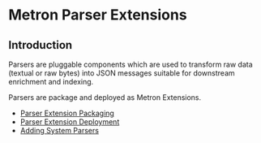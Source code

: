 <!--
Licensed to the Apache Software Foundation (ASF) under one
or more contributor license agreements.  See the NOTICE file
distributed with this work for additional information
regarding copyright ownership.  The ASF licenses this file
to you under the Apache License, Version 2.0 (the
"License"); you may not use this file except in compliance
with the License.  You may obtain a copy of the License at

    http://www.apache.org/licenses/LICENSE-2.0

Unless required by applicable law or agreed to in writing, software
distributed under the License is distributed on an "AS IS" BASIS,
WITHOUT WARRANTIES OR CONDITIONS OF ANY KIND, either express or implied.
See the License for the specific language governing permissions and
limitations under the License.
-->

# Metron Parser Extensions

## Introduction

Parsers are pluggable components which are used to transform raw data
(textual or raw bytes) into JSON messages suitable for downstream
enrichment and indexing.  

Parsers are package and deployed as Metron Extensions.

- [Parser Extension Packaging](Packaging.md)
- [Parser Extension Deployment](Deployment.md)
- [Adding System Parsers](Developing.md)
